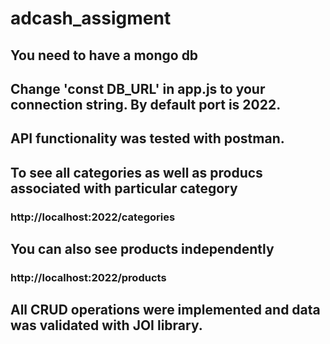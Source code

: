 # adcash_assigment

## You need to have a mongo db
## Change 'const DB_URL' in app.js to your connection string. By default port is 2022.

## API  functionality was tested with postman.

## To see all categories as well as producs associated with particular category

### http://localhost:2022/categories

## You can also see products independently 

### http://localhost:2022/products

## All CRUD operations were implemented and data was validated with JOI library.
